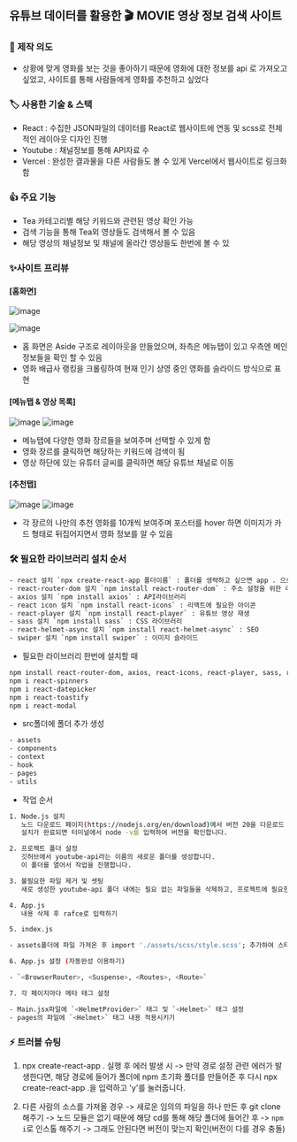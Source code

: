 ## 유튜브 데이터를 활용한 🎬 MOVIE 영상 정보 검색 사이트

### 📑 제작 의도
- 상황에 맞게 영화를 보는 것을 좋아하기 때문에 영화에 대한 정보를 api 로 가져오고 싶었고, 사이트를 통해 사람들에게 영화를 추천하고 싶었다 

### 🏷️ 사용한 기술 & 스택

- React : 수집한 JSON파일의 데이터를 React로 웹사이트에 연동 및 scss로 전체적인 레이아웃 디자인 진행
- Youtube : 채널정보를 통해 API자료 수
- Vercel : 완성한 결과물을 다른 사람들도 볼 수 있게 Vercel에서 웹사이트로 링크화함

### 👍 주요 기능

- Tea 카테고리별 해당 키워드와 관련된 영상 확인 가능
- 검색 기능을 통해 Tea외 영상들도 검색해서 볼 수 있음
- 해당 영상의 채널정보 및 채널에 올라간 영상들도 한번에 볼 수 있

### ✨사이트 프리뷰

#### [홈화면]

![image](https://github.com/kimyih/youtube-movie/assets/163376151/b2545a6d-42f1-4600-afd0-e3358bdbe222)

![image](https://github.com/kimyih/youtube-movie/assets/163376151/b9268676-ce28-4544-9c8f-0df277594a0c)


- 홈 화면은 Aside 구조로 레이아웃을 만들었으며, 좌측은 메뉴탭이 있고 우측엔 메인 정보들을 확인 할 수 있음
- 영화 배급사 랭킹을 크롤링하여 현재 인기 상영 중인 영화를 슬라이드 방식으로 표현 
  
#### [메뉴탭 & 영상 목록]

![image](https://github.com/kimyih/youtube-movie/assets/163376151/8997f811-1c41-458a-947e-ac5f5cee66a6)
![image](https://github.com/kimyih/youtube-movie/assets/163376151/2dfeb472-3eed-4395-b0f4-09ecc0b1852d)


- 메뉴탭에 다양한 영화 장르들을 보여주며 선택할 수 있게 함
- 영화 장르를 클릭하면 해당하는 키워드에 검색이 됨
- 영상 하단에 있는 유튜터 글씨를 클릭하면 해당 유튜브 채널로 이동

#### [추천탭]

![image](https://github.com/kimyih/youtube-movie/assets/163376151/1546e9e2-a005-439a-a38f-80eba14d9365)
![image](https://github.com/kimyih/youtube-movie/assets/163376151/0f7a5b99-ae01-433a-96ed-527c67d72f93)

- 각 장르의 나만의 추천 영화를 10개씩 보여주며 포스터를 hover 하면 이미지가 카드 형태로 뒤집어지면서 영화 정보를 알 수 있음 




### 🛠️ 필요한 라이브러리 설치 순서

````bash
- react 설치 `npx create-react-app 폴더이름` : 폴더를 생략하고 싶으면 app . 으로 설치
- react-router-dom 설치 `npm install react-router-dom` : 주소 설정을 위한 라이브러리
- axios 설치 `npm install axios` : API라이브러리
- react icon 설치 `npm install react-icons` : 리액트에 필요한 아이콘
- react-player 설치 `npm install react-player` : 유튜브 영상 재생
- sass 설치 `npm install sass` : CSS 라이브러리
- react-helmet-async 설치 `npm install react-helmet-async` : SEO
- swiper 설치 `npm install swiper` : 이미지 슬라이드
````

- 필요한 라이브러리 한번에 설치할 때

```bash
npm install react-router-dom, axios, react-icons, react-player, sass, react-helmet-async, swiper
npm i react-spinners
npm i react-datepicker
npm i react-toastify
npm i react-modal
```

- src폴더에 폴더 추가 생성

```bash
- assets
- components
- context
- hook
- pages
- utils
````

- 작업 순서

```bash
1. Node.js 설치
   노드 다운로드 페이지(https://nodejs.org/en/download)에서 버전 20을 다운로드 받습니다.  
   설치가 완료되면 터미널에서 node -v를 입력하여 버전을 확인합니다.

2. 프로젝트 폴더 설정
   깃허브에서 youtube-api라는 이름의 새로운 폴더를 생성합니다.  
   이 폴더를 열어서 작업을 진행합니다.

3. 불필요한 파일 제거 및 셋팅
   새로 생성한 youtube-api 폴더 내에는 필요 없는 파일들을 삭제하고, 프로젝트에 필요한 설정을 해줍니다.

4. App.js
   내용 삭제 후 rafce로 입력하기

5. index.js

- assets폴더에 파일 가져온 후 import './assets/scss/style.scss'; 추가하여 스타일 적용시키기

6. App.js 설정 (자동완성 이용하기)

- `<BrowserRouter>, <Suspense>, <Routes>, <Route>`

7. 각 페이지마다 메타 태그 설정

- Main.jsx파일에 `<HelmetProvider>` 태그 및 `<Helmet>` 태그 설정
- pages의 파일에 `<Helmet>` 태그 내용 적용시키기
````

### ⚡ 트러블 슈팅

1. npx create-react-app . 실행 후 에러 발생 시
   -> 만약 경로 설정 관련 에러가 발생한다면, 해당 경로에 들어가 폴더에 npm 초기화 폴더를 만들어준 후 다시 npx create-react-app .을 입력하고 'y'를 눌러줍니다.

2. 다른 사람의 소스를 가져올 경우
   -> 새로운 임의의 파일을 하나 만든 후 git clone 해주기
   -> 노드 모듈은 없기 때문에 해당 cd를 통해 해당 폴더에 들어간 후
   -> `npm i`로 인스톨 해주기
   -> 그래도 안된다면 버전이 맞는지 확인(버전이 다를 경우 충돌)
